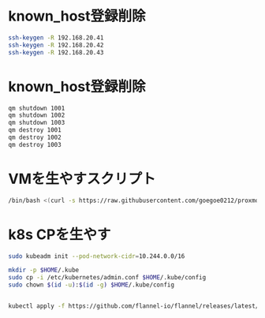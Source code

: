 # known_host登録削除
```sh
ssh-keygen -R 192.168.20.41
ssh-keygen -R 192.168.20.42
ssh-keygen -R 192.168.20.43
```

# known_host登録削除
```sh
qm shutdown 1001
qm shutdown 1002
qm shutdown 1003
qm destroy 1001
qm destroy 1002
qm destroy 1003
```

# VMを生やすスクリプト
```sh
/bin/bash <(curl -s https://raw.githubusercontent.com/goegoe0212/proxmox-cloudinit-ubuntu/main/vm-setup/setup.sh)
```

# k8s CPを生やす
```sh
sudo kubeadm init --pod-network-cidr=10.244.0.0/16

mkdir -p $HOME/.kube
sudo cp -i /etc/kubernetes/admin.conf $HOME/.kube/config
sudo chown $(id -u):$(id -g) $HOME/.kube/config


kubectl apply -f https://github.com/flannel-io/flannel/releases/latest/download/kube-flannel.yml
```
